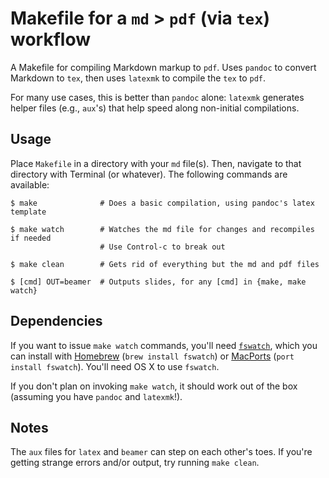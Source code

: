 # Makefile for a `md` > `pdf` (via `tex`) workflow

A Makefile for compiling Markdown markup to `pdf`. Uses `pandoc` to convert
Markdown to `tex`, then uses `latexmk` to compile the `tex` to `pdf`.

For many use cases, this is better than `pandoc` alone: `latexmk` generates
helper files (e.g., `aux`'s) that help speed along non-initial compilations.

## Usage

Place `Makefile` in a directory with your `md` file(s). Then, navigate to that
directory with Terminal (or whatever). The following commands are available:

```
$ make              # Does a basic compilation, using pandoc's latex template
```

```
$ make watch        # Watches the md file for changes and recompiles if needed
                    # Use Control-c to break out
```

```
$ make clean        # Gets rid of everything but the md and pdf files
```

```
$ [cmd] OUT=beamer  # Outputs slides, for any [cmd] in {make, make watch}
```

## Dependencies

If you want to issue `make watch` commands, you'll need
[`fswatch`](https://github.com/emcrisostomo/fswatch), which you can install
with [Homebrew](http://brew.sh/) (`brew install fswatch`) or
[MacPorts](https://www.macports.org/) (`port install fswatch`). You'll need OS
X to use `fswatch`.

If you don't plan on invoking `make watch`, it should work out of the box
(assuming you have `pandoc` and `latexmk`!).

## Notes

The `aux` files for `latex` and `beamer` can step on each other's toes. If
you're getting strange errors and/or output, try running `make clean`.
